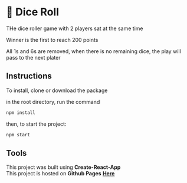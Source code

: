 # :game_die: Dice Roll

THe dice roller game with 2 players sat at the same time

Winner is the first to reach 200 points

All 1s and 6s are removed, when there is no remaining dice, the play will pass to the next plater

  
## Instructions

To install, clone or download the package

in the root directory, run the command

```javascript
npm install
```

then, to start the project:  

```javascript
npm start
```

## Tools

This project was built using **Create-React-App**  
This project is hosted on **Github Pages** **[Here](https://xxxxxxxx/)**

